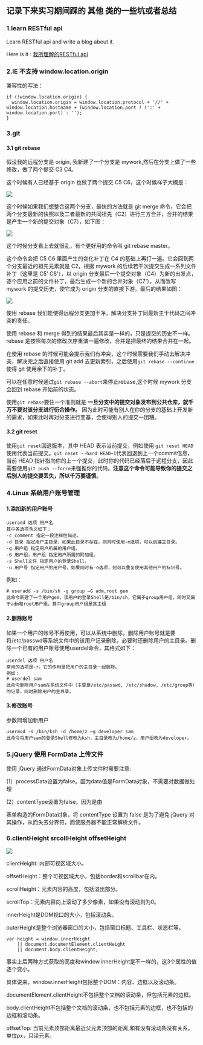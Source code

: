 ## 记录下来实习期间踩的 其他 类的一些坑或者总结
### 1.learn RESTful api

Learn RESTful api and write a blog about it.

Here is it : [我所理解的RESTful api](http://luckyabby.com/2017/07/10/%E6%88%91%E6%89%80%E7%90%86%E8%A7%A3%E7%9A%84RESTful-api/)

### 2.IE 不支持 window.location.origin

兼容性的写法：
```
if (!window.location.origin) {
  window.location.origin = window.location.protocol + '//' + window.location.hostname + (window.location.port ? (':' + window.location.port) : '');
}
```

### 3.git

#### 3.1 git rebase

假设我的远程分支是 origin, 我新建了一个分支是 mywork,然后在分支上做了一些修改，做了两个提交 C3 C4。

这个时候有人已经基于 origin 也做了两个提交 C5 C6，这个时候样子大概是：

![](http://ojzeprg7w.bkt.clouddn.com/rebase1.png)

这个时候如果我们想整合这两个分支，最快的方法就是 git merge 命令，它会把两个分支最新的快照以及二者最新的共同祖先（C2）进行三方合并，合并的结果是产生一个新的提交对象（C7），如下图：

![](http://ojzeprg7w.bkt.clouddn.com/rebase2.png)

这个时候分支看上去就很乱，有个更好用的命令叫 git rebase master。

这个命令会把 C5 C6 里面产生的变化补丁在 C4 的基础上再打一遍。它会回到两个分支最近的祖先元素就是 C2，根据 mywork 的后续若干次提交生成一系列文件补丁（这里是 C5' C6'），以 origin 分支最后一个提交对象（C4）为新的出发点，逐个应用之前的文件补丁，最后生成一个新的合并对象（C7'），从而改写 mywork 的提交历史，使它成为 origin 分支的直接下游。最后的结果如图：

![](http://ojzeprg7w.bkt.clouddn.com/rebase4.png)

使用 rebase 我们能使得远程分支更加干净，解决分支补丁同最新主干代码之间冲突的责任。

使用 rebase 和 merge 得到的结果最后其实是一样的，只是提交的历史不一样。 rebase 是按照每次的修改次序重演一遍修改，合并是把最终的结果合并在一起。

在使用 rebase 的时候可能会提示我们有冲突，这个时候需要我们手动去解决冲突，解决完之后直接使用 git add 去更新索引，之后使用`git rebase --continue`使得 git 使用余下的补丁。

可以在任意时候通过`git rebase --abort`来停止rebase,这个时候 mywork 分支会回到 rebase 开始前的状态。

使用`git rebase`要住一个准则就是 **一旦分支中的提交对象发布到公共仓库，就千万不要对该分支进行衍合操作。** 因为此时可能有别人在你的分支的基础上开发新的需求，如果此时再对分支进行变基，会使得别人的提交一团糟。

#### 3.2 git reset

使用`git reset`回退版本，其中 HEAD 表示当前提交，例如使用 `git reset HEAD` 使用代表当前提交。`git reset --hard HEAD~1`代表回退到上一个commit信息，当前 HEAD 指针指向你的上一个提交，此时你的代码已经落后于远程分支，因此需要使用`git push --force`来强推你的代码。**注意这个命令可能导致你的提交之后别人的提交要丢失，所以千万要谨慎**。

### 4.Linux 系统用户账号管理
#### 1.添加新的用户账号

```
useradd 选项 用户名
其中各选项含义如下：
-c comment 指定一段注释性描述。
-d 目录 指定用户主目录，如果此目录不存在，则同时使用-m选项，可以创建主目录。
-g 用户组 指定用户所属的用户组。
-G 用户组，用户组 指定用户所属的附加组。
-s Shell文件 指定用户的登录Shell。
-u 用户号 指定用户的用户号，如果同时有-o选项，则可以重复使用其他用户的标识号。
```
例如：
```
# useradd -s /bin/sh -g group –G adm,root gem
此命令新建了一个用户gem，该用户的登录Shell是/bin/sh，它属于group用户组，同时又属于adm和root用户组，其中group用户组是其主组
```
#### 2.删除账号

如果一个用户的账号不再使用，可以从系统中删除。删除用户账号就是要将/etc/passwd等系统文件中的该用户记录删除，必要时还删除用户的主目录。删除一个已有的用户账号使用userdel命令，其格式如下：

```
userdel 选项 用户名
常用的选项是-r，它的作用是把用户的主目录一起删除。
例如：
# userdel sam
此命令删除用户sam在系统文件中（主要是/etc/passwd, /etc/shadow, /etc/group等）的记录，同时删除用户的主目录。
```

#### 3.修改账号
参数同增加新用户

```
usermod -s /bin/ksh -d /home/z –g developer sam
此命令将用户sam的登录Shell修改为ksh，主目录改为/home/z，用户组改为developer。
```
### 5.jQuery 使用 FormData 上传文件

使用 jQuery 通过FormData对象上传文件时需要注意:

(1）processData设置为false。因为data值是FormData对象，不需要对数据做处理

(2）contentType设置为false。因为是由<form>表单构造的FormData对象，将 contentType 设置为 false 是为了避免 jQuery 对其操作，从而失去分界符，而使服务器不能正常解析文件。

### 6.clientHeight srcollHeight offsetHeight

![](http://ojzeprg7w.bkt.clouddn.com/clientheight.png)

clientHeight: 内部可视区域大小。

offsetHeight：整个可视区域大小，包括border和scrollbar在内。

scrollHeight：元素内容的高度，包括溢出部分。

scrollTop：元素内容向上滚动了多少像素，如果没有滚动则为0。

innerHeight是DOM视口的大小，包括滚动条。

outerHeight是整个浏览器窗口的大小，包括窗口标题、工具栏、状态栏等。

```
var height = window.innerHeight
    || document.documentElement.clientHeight
    || document.body.clientHeight;
```
事实上后两种方式获取的高度和window.innerHeight是不一样的，这3个属性的值逐个变小。

具体说来，window.innerHeight包括整个DOM：内容、边框以及滚动条。

documentElement.clientHeight不包括整个文档的滚动条，但包括<html>元素的边框。

body.clientHeight不包括整个文档的滚动条，也不包括<html>元素的边框，也不包括<body>的边框和滚动条。

offsetTop: 当前元素顶部距离最近父元素顶部的距离,和有没有滚动条没有关系。单位px，只读元素。
